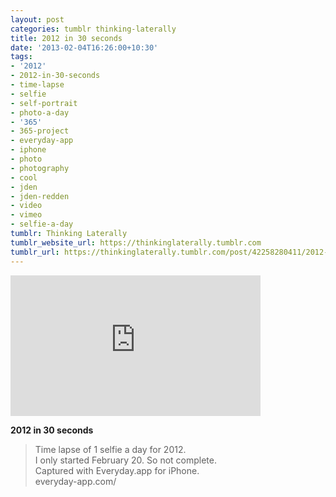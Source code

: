 ```yaml
---
layout: post
categories: tumblr thinking-laterally
title: 2012 in 30 seconds
date: '2013-02-04T16:26:00+10:30'
tags:
- '2012'
- 2012-in-30-seconds
- time-lapse
- selfie
- self-portrait
- photo-a-day
- '365'
- 365-project
- everyday-app
- iphone
- photo
- photography
- cool
- jden
- jden-redden
- video
- vimeo
- selfie-a-day
tumblr: Thinking Laterally
tumblr_website_url: https://thinkinglaterally.tumblr.com
tumblr_url: https://thinkinglaterally.tumblr.com/post/42258280411/2012-in-30-seconds-time-lapse-of-1-selfie-a-day
---
```

<iframe src="https://player.vimeo.com/video/58858056?title=0&amp;byline=0&amp;portrait=0&amp;app_id=122963" width="400" height="225" frameborder="0" allow="autoplay; fullscreen" allowfullscreen></iframe>  

**2012 in 30 seconds**

> Time lapse of 1 selfie a day for 2012.  
> I only started February 20. So not complete.  
> Captured with Everyday.app for iPhone.  
> everyday-app.com/

